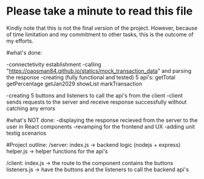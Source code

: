 # Please take a minute to read this file

Kindly note that this is not the final version of the project. However, because of time limitation and my commitment to other tasks, this is the outcome of my efforts.

#what's done:

-connectetivity establishment
-calling "https://oaosman84.github.io/statics/mock_transaction_data" and parsing the response
-creating (fully functional and tested) 5 api's:
getTotal
getPercentage 
getJan2029
showList
markTransaction

-creating 5 buttons and listeners to call the api's from the client
-client sends requests to the server and receive response successfully without catching any errors

#what's NOT done:
-displaying the response recieved from the server to the user in React components
-revamping for the frontend and UX
-adding unit testig scenarios

#Project outline:
/server:
index.js -> backend logic (nodejs + express)
helper.js -> helper functions for the api's

/client:
index.js -> the route to the component contains the buttons
listeners.js -> have the buttons and the listeners to call the backend api's

